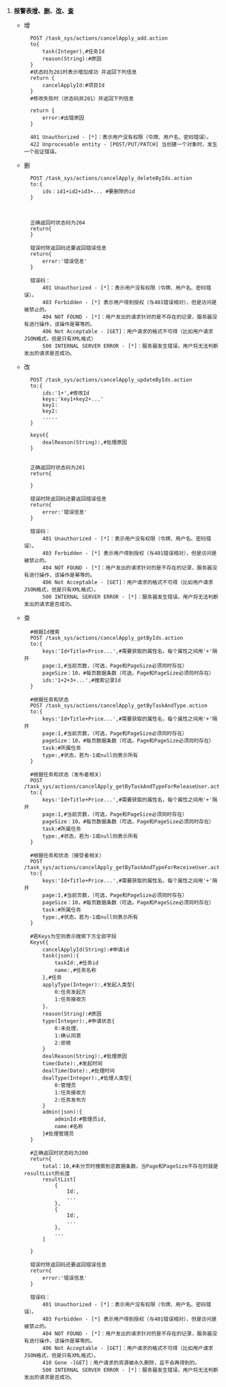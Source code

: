1.  <a name='cancelApply'></a>**报警表[增](#cancelApply_add)、[删](#cancelApply_delete)、[改](#cancelApply_change)、[查](#cancelApply_search)**
	- <a name="cancelApply_add">增</a>

			POST /task_sys/actions/cancelApply_add.action
			to{
				task(Integer),#任务Id
				reason(String):#原因
			}
			#状态码为201时表示增加成功 并返回下列信息
			return {
				cancelApplyId:#项目Id
			}
			#修改失败时（状态码非201）并返回下列信息

			return {
				error:#出错原因
			}
			
			401 Unauthorized - [*]：表示用户没有权限（令牌、用户名、密码错误）。
			422 Unprocesable entity - [POST/PUT/PATCH] 当创建一个对象时，发生一个验证错误。
	- <a name="cancelApply_delete">删</a>

			POST /task_sys/actions/cancelApply_deleteByIds.action
			to:{
				ids：id1+id2+id3+... #要删除的id
			}
			
			
		
			正确返回时状态码为204
			return{
			}
			
			错误时除返回码还要返回错误信息
			return{
				error:'错误信息'
			}
		
			错误码：
				401 Unauthorized - [*]：表示用户没有权限（令牌、用户名、密码错误）。
				403 Forbidden - [*] 表示用户得到授权（与401错误相对），但是访问是被禁止的。
				404 NOT FOUND - [*]：用户发出的请求针对的是不存在的记录，服务器没有进行操作，该操作是幂等的。
				406 Not Acceptable - [GET]：用户请求的格式不可得（比如用户请求JSON格式，但是只有XML格式）
				500 INTERNAL SERVER ERROR - [*]：服务器发生错误，用户将无法判断发出的请求是否成功。
	- <a name="cancelApply_change">改</a>

			POST /task_sys/actions/cancelApply_updateByIds.action
			to:{
				ids:'1+',#修改Id
				keys:'key1+key2+...'
				key1:
				key2:
				.....
			}
			
			keys∈{
				dealReason(String):,#处理原因
			}
		
			
			正确返回时状态码为201
			return{

			}
			
			错误时除返回码还要返回错误信息
			return{
				error:'错误信息'
			}
		
			错误码：
				401 Unauthorized - [*]：表示用户没有权限（令牌、用户名、密码错误）。
				403 Forbidden - [*] 表示用户得到授权（与401错误相对），但是访问是被禁止的。
				404 NOT FOUND - [*]：用户发出的请求针对的是不存在的记录，服务器没有进行操作，该操作是幂等的。
				406 Not Acceptable - [GET]：用户请求的格式不可得（比如用户请求JSON格式，但是只有XML格式）。
				500 INTERNAL SERVER ERROR - [*]：服务器发生错误，用户将无法判断发出的请求是否成功。
	- <a name="cancelApply_search">查</a>
	
			#根据Id搜索
			POST /task_sys/actions/cancelApply_getByIds.action
			to:{
				keys:'Id+Title+Price...',#需要获取的属性名，每个属性之间用'+'隔开
				page:1,#当前页数，（可选，Page和PageSize必须同时存在）
				pageSize：10，#每页数据条数（可选，Page和PageSize必须同时存在）
				ids:'1+2+3+...',#搜索记录Id
			}
			
			#根据任务和状态
			POST /task_sys/actions/cancelApply_getByTaskAndType.action
			to:{
				keys:'Id+Title+Price...',#需要获取的属性名，每个属性之间用'+'隔开
				page:1,#当前页数，（可选，Page和PageSize必须同时存在）
				pageSize：10，#每页数据条数（可选，Page和PageSize必须同时存在）
				task:#所属任务
				type:,#状态，若为-1或null则表示所有
			}
			
			#根据任务和状态（发布者相关）
			POST /task_sys/actions/cancelApply_getByTaskAndTypeForReleaseUser.action
			to:{
				keys:'Id+Title+Price...',#需要获取的属性名，每个属性之间用'+'隔开
				page:1,#当前页数，（可选，Page和PageSize必须同时存在）
				pageSize：10，#每页数据条数（可选，Page和PageSize必须同时存在）
				task:#所属任务
				type:,#状态，若为-1或null则表示所有
			}
			
			#根据任务和状态（接受者相关）
			POST /task_sys/actions/cancelApply_getByTaskAndTypeForReceiveUser.action
			to:{
				keys:'Id+Title+Price...',#需要获取的属性名，每个属性之间用'+'隔开
				page:1,#当前页数，（可选，Page和PageSize必须同时存在）
				pageSize：10，#每页数据条数（可选，Page和PageSize必须同时存在）
				task:#所属任务
				type:,#状态，若为-1或null则表示所有
			}			

			#若Keys为空则表示搜索下方全部字段
			Keys∈{
				cancelApplyId(String):#申请id
				task(json):{
					taskId:,#任务id
					name:,#任务名称
				},#任务
				applyType(Integer):,#发起人类型{
					0:任务发起方
					1:任务接收方
				}，
				reason(String):#原因
				type(Integer):,#申请状态{
					0:未处理，
					1:确认同意
					2:拒绝
				}
				dealReason(String):,#处理原因
				time(Date):,#发起时间
				dealTime(Date):,#处理时间
				dealType(Integer):,#处理人类型{
					0:管理员
					1:任务接收方
					2:任务发布方
				}
				admin(json):{
					adminId:#管理员id,
					name:#名称
				}#处理管理员
			}

			#正确返回时状态码为200
			return{
				total：10,#未分页时搜索到总数据条数，当Page和PageSize不存在时就是resultList的长度
				resultList[
					{
						Id:,
						...
					},
					{
						Id:,
						...
					},
					...
				]

			}

			错误时除返回码还要返回错误信息
			return{
				error:'错误信息'
			}

			错误码：
				401 Unauthorized - [*]：表示用户没有权限（令牌、用户名、密码错误）。
				403 Forbidden - [*] 表示用户得到授权（与401错误相对），但是访问是被禁止的。
				404 NOT FOUND - [*]：用户发出的请求针对的是不存在的记录，服务器没有进行操作，该操作是幂等的。
				406 Not Acceptable - [GET]：用户请求的格式不可得（比如用户请求JSON格式，但是只有XML格式）。
				410 Gone -[GET]：用户请求的资源被永久删除，且不会再得到的。
				500 INTERNAL SERVER ERROR - [*]：服务器发生错误，用户将无法判断发出的请求是否成功。

